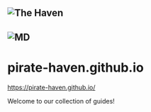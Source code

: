 ![The Haven](https://cdn.discordapp.com/icons/766385976960352317/f9e0cc2f398e129d821ad1892165f272.png)
---
![MD](https://img.shields.io/badge/--blue?logo=markdown&style=flat-square)
---

# pirate-haven.github.io
https://pirate-haven.github.io/

Welcome to our collection of guides! 

